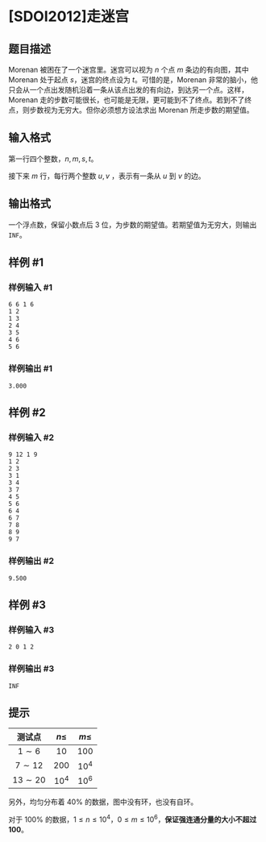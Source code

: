 # [SDOI2012]走迷宫

## 题目描述

Morenan 被困在了一个迷宫里。迷宫可以视为 $n$ 个点 $m$ 条边的有向图，其中 Morenan 处于起点 $s$，迷宫的终点设为 $t$。可惜的是，Morenan 非常的脑小，他只会从一个点出发随机沿着一条从该点出发的有向边，到达另一个点。这样，Morenan 走的步数可能很长，也可能是无限，更可能到不了终点。若到不了终点，则步数视为无穷大。但你必须想方设法求出 Morenan 所走步数的期望值。

## 输入格式

第一行四个整数，$n,m,s,t$。

接下来 $m$ 行，每行两个整数 $u, v$ ，表示有一条从 $u$ 到 $v$ 的边。

## 输出格式

一个浮点数，保留小数点后 $3$ 位，为步数的期望值。若期望值为无穷大，则输出`INF`。

## 样例 #1

### 样例输入 #1
```
6 6 1 6
1 2
1 3
2 4
3 5
4 6
5 6
```

### 样例输出 #1

```
3.000
```

## 样例 #2

### 样例输入 #2
```
9 12 1 9
1 2
2 3
3 1
3 4
3 7
4 5
5 6
6 4
6 7
7 8
8 9
9 7
```

### 样例输出 #2

```
9.500
```

## 样例 #3

### 样例输入 #3
```
2 0 1 2
```

### 样例输出 #3

```
INF
```

## 提示

| 测试点 | $n\leq$ | $m\leq$ |
| :----------: | :----------: | :----------: |
| $1\sim 6$ | $10$ | $100$ |
| $7\sim 12$ | $200$ | $10^4$ |
| $13\sim 20$ | $10^4$ | $10^6$ |

另外，均匀分布着 $40\%$ 的数据，图中没有环，也没有自环。

对于 $100\%$ 的数据，$1\leq n\leq 10^4$，$0\leq m \leq 10^6$，**保证强连通分量的大小不超过** $\boldsymbol{100}$。
